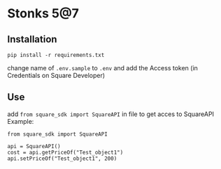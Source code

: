 # Stonks 5@7

## Installation
```
pip install -r requirements.txt
```

change name of `.env.sample` to `.env` and add the Access token (in Credentials on Square Developer)

## Use
add ```from square_sdk import SquareAPI``` in file to get acces to SquareAPI
Example:
```
from square_sdk import SquareAPI

api = SquareAPI()
cost = api.getPriceOf("Test_object1")
api.setPriceOf("Test_object1", 200)
```

